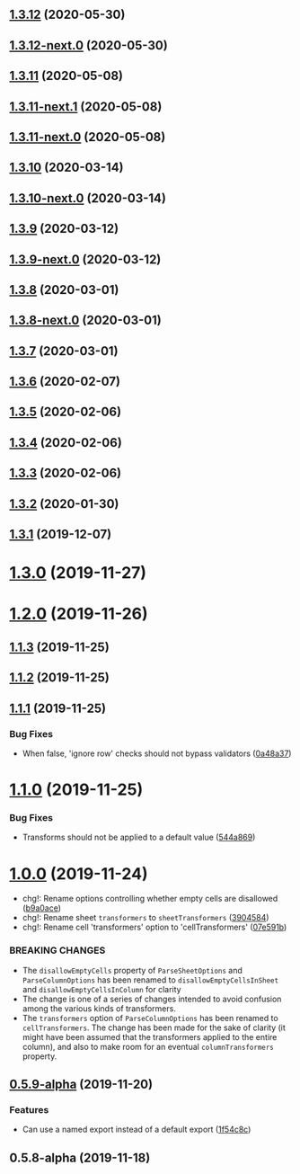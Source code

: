 ## [1.3.12](https://github.com/skypilot-dev/steampress/compare/v1.3.12-next.0...v1.3.12) (2020-05-30)



## [1.3.12-next.0](https://github.com/skypilot-dev/steampress/compare/v1.3.11...v1.3.12-next.0) (2020-05-30)



## [1.3.11](https://github.com/skypilot-dev/steampress/compare/v1.3.11-next.1...v1.3.11) (2020-05-08)



## [1.3.11-next.1](https://github.com/skypilot-dev/steampress/compare/v1.3.11-next.0...v1.3.11-next.1) (2020-05-08)



## [1.3.11-next.0](https://github.com/skypilot-dev/steampress/compare/v1.3.10...v1.3.11-next.0) (2020-05-08)



## [1.3.10](https://github.com/skypilot-dev/steampress/compare/v1.3.10-next.0...v1.3.10) (2020-03-14)



## [1.3.10-next.0](https://github.com/skypilot-dev/steampress/compare/v1.3.9...v1.3.10-next.0) (2020-03-14)



## [1.3.9](https://github.com/skypilot-dev/steampress/compare/v1.3.9-next.0...v1.3.9) (2020-03-12)



## [1.3.9-next.0](https://github.com/skypilot-dev/steampress/compare/v1.3.8...v1.3.9-next.0) (2020-03-12)



## [1.3.8](https://github.com/skypilot-dev/steampress/compare/v1.3.8-next.0...v1.3.8) (2020-03-01)



## [1.3.8-next.0](https://github.com/skypilot-dev/steampress/compare/v1.3.7...v1.3.8-next.0) (2020-03-01)



## [1.3.7](https://github.com/skypilot-dev/steampress/compare/v1.3.6...v1.3.7) (2020-03-01)



## [1.3.6](https://github.com/skypilot-dev/steampress/compare/v1.3.5...v1.3.6) (2020-02-07)



## [1.3.5](https://github.com/skypilot-dev/steampress/compare/v1.3.4...v1.3.5) (2020-02-06)



## [1.3.4](https://github.com/skypilot-dev/steampress/compare/v1.3.3...v1.3.4) (2020-02-06)



## [1.3.3](https://github.com/skypilot-dev/steampress/compare/1.3.2...v1.3.3) (2020-02-06)



## [1.3.2](https://github.com/skypilot-dev/steampress/compare/1.3.1...1.3.2) (2020-01-30)



## [1.3.1](https://github.com/skypilot-dev/steampress/compare/1.3.0...1.3.1) (2019-12-07)



# [1.3.0](https://github.com/skypilot-dev/steampress/compare/1.2.0...1.3.0) (2019-11-27)



# [1.2.0](https://github.com/skypilot-dev/steampress/compare/1.1.3...1.2.0) (2019-11-26)



## [1.1.3](https://github.com/skypilot-dev/steampress/compare/1.1.2...1.1.3) (2019-11-25)



## [1.1.2](https://github.com/skypilot-dev/steampress/compare/1.1.1...1.1.2) (2019-11-25)



## [1.1.1](https://github.com/skypilot-dev/steampress/compare/1.1.0...1.1.1) (2019-11-25)


### Bug Fixes

* When false, 'ignore row' checks should not bypass validators ([0a48a37](https://github.com/skypilot-dev/steampress/commit/0a48a3711dcdcc5cad9b681f4ad3b5781134c0e6))



# [1.1.0](https://github.com/skypilot-dev/steampress/compare/1.0.0...1.1.0) (2019-11-25)


### Bug Fixes

* Transforms should not be applied to a default value ([544a869](https://github.com/skypilot-dev/steampress/commit/544a869416afc2cf602640f75d092ceda5ad9449))



# [1.0.0](https://github.com/skypilot-dev/steampress/compare/v0.5.9-alpha...1.0.0) (2019-11-24)


* chg!: Rename options controlling whether empty cells are disallowed ([b9a0ace](https://github.com/skypilot-dev/steampress/commit/b9a0acee8becd829bb0bb4d562c88d3be31bd44e))
* chg!: Rename sheet `transformers` to `sheetTransformers` ([3904584](https://github.com/skypilot-dev/steampress/commit/3904584240cdbb5901be5b2ef0e584c3c755c757))
* chg!: Rename cell 'transformers' option to 'cellTransformers' ([07e591b](https://github.com/skypilot-dev/steampress/commit/07e591b4f0f3b7868372fd33680f088aec2bb8c3))


### BREAKING CHANGES

* The `disallowEmptyCells` property of `ParseSheetOptions` and `ParseColumnOptions` has been renamed to `disallowEmptyCellsInSheet` and `disallowEmptyCellsInColumn` for clarity
* The change is one of a series of changes intended to avoid confusion among the various kinds of transformers.
* The `transformers` option of `ParseColumnOptions` has been renamed to `cellTransformers`. The change has been made for the sake of clarity (it might have been assumed that the transformers applied to the entire column), and also to make room for an eventual `columnTransformers` property.



## [0.5.9-alpha](https://github.com/skypilot-dev/steampress/compare/v0.5.8-alpha...v0.5.9-alpha) (2019-11-20)


### Features

* Can use a named export instead of a default export ([1f54c8c](https://github.com/skypilot-dev/steampress/commit/1f54c8c34b04960e9e85b251b2ee038d2a5d7cdd))



## 0.5.8-alpha (2019-11-18)



